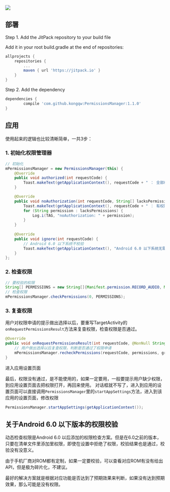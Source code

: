 
[![](https://jitpack.io/v/kongqw/PermissionsManager.svg)](https://jitpack.io/#kongqw/PermissionsManager)

## 部署

Step 1. Add the JitPack repository to your build file

Add it in your root build.gradle at the end of repositories:

``` gradle
allprojects {
    repositories {
        ...
        maven { url 'https://jitpack.io' }
    }
}
```

Step 2. Add the dependency

``` gradle
dependencies {
        compile 'com.github.kongqw:PermissionsManager:1.1.0'
}
```


## 应用

使用起来的逻辑也比较清晰简单，一共3步：

### 1. 初始化权限管理器

``` java
// 初始化
mPermissionsManager = new PermissionsManager(this) {
    @Override
    public void authorized(int requestCode) {
        Toast.makeText(getApplicationContext(), requestCode + " ： 全部权限通过", Toast.LENGTH_SHORT).show();
    }

    @Override
    public void noAuthorization(int requestCode, String[] lacksPermissions) {
        Toast.makeText(getApplicationContext(), requestCode + " ： 有权限没有通过！需要授权", Toast.LENGTH_SHORT).show();
        for (String permission : lacksPermissions) {
            Log.i(TAG, "noAuthorization: " + permission);
        }
    }
    
    @Override
    public void ignore(int requestCode) {
        // Android 6.0 以下系统不校验
        Toast.makeText(getApplicationContext(), "Android 6.0 以下系统无需动态校验权限！自行检查！", Toast.LENGTH_SHORT).show();
    }
};
```

### 2. 检查权限

``` java
// 要校验的权限
String[] PERMISSIONS = new String[]{Manifest.permission.RECORD_AUDIO, Manifest.permission.CAMERA};
// 检查权限
mPermissionsManager.checkPermissions(0, PERMISSIONS);
```

### 3. 复查权限

用户对权限申请的提示做出选择以后，要重写TargetActivity的`onRequestPermissionsResult`方法来复查权限，检查权限是否通过。

``` java
@Override
public void onRequestPermissionsResult(int requestCode, @NonNull String[] permissions, @NonNull int[] grantResults) {
    // 用户做出选择以后复查权限，判断是否通过了权限申请
    mPermissionsManager.recheckPermissions(requestCode, permissions, grantResults);
}
```

进入应用设置页面

最后，权限没有通过，是不能使用的，如果一定要用，一般要提示用户缺少权限，到应用设置页面去把权限打开，再回来使用。
对话框就不写了，进入到应用的设置页面可以直接调用`PermissionsManager`里的`startAppSettings`方法，进入到该应用的设置页面，修改权限

``` java
PermissionsManager.startAppSettings(getApplicationContext());
```

## 关于Android 6.0 以下版本的权限校验

动态检查权限是Android 6.0 以后添加的权限检查方案。但是在6.0之前的版本，只要在清单文件里添加里权限，即使在设置中拒绝了权限，校验结果也是通过，校验没有没意义。

由于手机厂商对ROM都有定制，如果一定要校验，可以查看对应ROM有没有给出API，但是极为碎片化，不建议。

最好的解决方案就是根据对应功能是否达到了预期效果来判断，如果没有达到预期效果，那么可能是没有权限。
